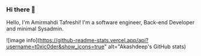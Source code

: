 ### Hi there 👋
Hello, I'm Amirmahdi Tafreshi! I'm a software engineer, Back-end Developer and minimal Sysadmin.

<!--
**mr-tafreshi/mr-tafreshi** is a ✨ _special_ ✨ repository because its `README.md` (this file) appears on your GitHub profile.

Here are some ideas to get you started:

- 🔭 I’m currently working on ...
- 🌱 I’m currently learning ...
- 👯 I’m looking to collaborate on ...
- 🤔 I’m looking for help with ...
- 💬 Ask me about ...
- 📫 How to reach me: ...
- 😄 Pronouns: ...
- ⚡ Fun fact: ...
-->
![image info](https://github-readme-stats.vercel.app/api?username=t0xic0der&show_icons=true" alt="Akashdeep's GitHub stats)
<!--<p align="justify">
  <img src="https://github-readme-stats.vercel.app/api?username=t0xic0der&show_icons=true" alt="Akashdeep's GitHub stats"></img>
</p>
<p>👨‍💻 I’m currently working on PaaSino and Mahdihost</p><br>
<p>📫 How to reach me: [Email](mailto:a.tafreshi440@gmail.com) or [Telegram](https://t.me/amirmahdi_tafreshi)</p><br>
<p>🌱 I’m currently learning Rust and Golang</p><br>
<p>💬 Ask me anything. I would love to discuss!</p><br>
<p>❤️ I like free and open source software, GNU / Linux, Docker, Python</p>
-->
